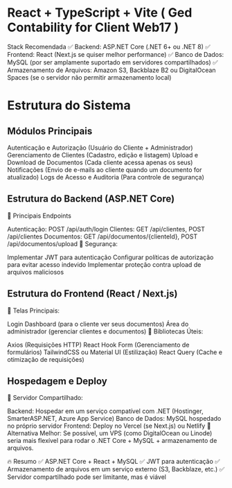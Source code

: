 # React + TypeScript + Vite ( Ged Contability for Client Web17 )

Stack Recomendada
✅ Backend: ASP.NET Core (.NET 6+ ou .NET 8)
✅ Frontend: React (Next.js se quiser melhor performance)
✅ Banco de Dados: MySQL (por ser amplamente suportado em servidores compartilhados)
✅ Armazenamento de Arquivos: Amazon S3, Backblaze B2 ou DigitalOcean Spaces (se o servidor não permitir armazenamento local)

# Estrutura do Sistema

## Módulos Principais

Autenticação e Autorização (Usuário do Cliente + Administrador)
Gerenciamento de Clientes (Cadastro, edição e listagem)
Upload e Download de Documentos (Cada cliente acessa apenas os seus)
Notificações (Envio de e-mails ao cliente quando um documento for atualizado)
Logs de Acesso e Auditoria (Para controle de segurança)

## Estrutura do Backend (ASP.NET Core)

📌 Principais Endpoints

Autenticação: POST /api/auth/login
Clientes: GET /api/clientes, POST /api/clientes
Documentos: GET /api/documentos/{clienteId}, POST /api/documentos/upload
📌 Segurança:

Implementar JWT para autenticação
Configurar políticas de autorização para evitar acesso indevido
Implementar proteção contra upload de arquivos maliciosos

## Estrutura do Frontend (React / Next.js)

📌 Telas Principais:

Login
Dashboard (para o cliente ver seus documentos)
Área do administrador (gerenciar clientes e documentos)
📌 Bibliotecas Úteis:

Axios (Requisições HTTP)
React Hook Form (Gerenciamento de formulários)
TailwindCSS ou Material UI (Estilização)
React Query (Cache e otimização de requisições)

## Hospedagem e Deploy

📌 Servidor Compartilhado:

Backend: Hospedar em um serviço compatível com .NET (Hostinger, SmarterASP.NET, Azure App Service)
Banco de Dados: MySQL hospedado no próprio servidor
Frontend: Deploy no Vercel (se Next.js) ou Netlify
📌 Alternativa Melhor:
Se possível, um VPS (como DigitalOcean ou Linode) seria mais flexível para rodar o .NET Core + MySQL + armazenamento de arquivos.

🔥 Resumo
✅ ASP.NET Core + React + MySQL
✅ JWT para autenticação
✅ Armazenamento de arquivos em um serviço externo (S3, Backblaze, etc.)
✅ Servidor compartilhado pode ser limitante, mas é viável
